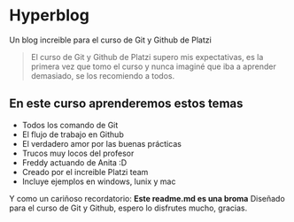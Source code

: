# Hyperblog
Un blog increible para el curso de Git y Github de Platzi
> El curso de Git y Github de Platzi supero mis expectativas, es la primera vez que tomo el curso y nunca imaginé que iba a aprender demasiado, se los recomiendo a todos.

## En este curso aprenderemos estos temas
* Todos los comando de Git
* El flujo de trabajo en Github
* El verdadero amor por las buenas prácticas
* Trucos muy locos del profesor
* Freddy actuando de Anita :D
* Creado por el increible Platzi team
* Incluye ejemplos en windows, lunix y mac

Y como un cariñoso recordatorio: **Este readme.md es una broma** Diseñado para el curso de Git y Github, espero lo disfrutes mucho, gracias.